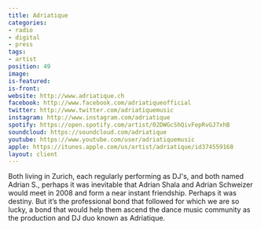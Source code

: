 ```yaml
---
title: Adriatique
categories:
- radio
- digital
- press
tags:
- artist
position: 49
image: 
is-featured: 
is-front: 
website: http://www.adriatique.ch
facebook: http://www.facebook.com/adriatiqueofficial
twitter: http://www.twitter.com/adriatiquemusic
instagram: http://www.instagram.com/adriatique
spotify: https://open.spotify.com/artist/02DWGcShQivFepRvGJ7xhB
soundcloud: https://soundcloud.com/adriatique
youtube: https://www.youtube.com/user/adriatiquemusic
apple: https://itunes.apple.com/us/artist/adriatique/id374559168
layout: client
---
```


Both living in Zurich, each regularly performing as DJ's, and both named Adrian S., perhaps it was inevitable that Adrian Shala and Adrian Schweizer would meet in 2008 and form a near instant friendship. Perhaps it was destiny. But it’s the professional bond that followed for which we are so lucky, a bond that would help them ascend the dance music community as the production and DJ duo known as Adriatique.